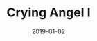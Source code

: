 ---
weight: 6
images:
- /images/IMG_3875.png
title: Crying Angel I
date: 2019-01-02
hideExif: false
tags:
- haveaseat
- archive # all posts
- travel
---